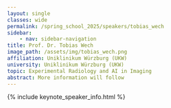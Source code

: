 ```yaml
---
layout: single
classes: wide
permalink: /spring_school_2025/speakers/tobias_wech
sidebar:
    - nav: sidebar-navigation
title: Prof. Dr. Tobias Wech
image_path: /assets/img/tobias_wech.png
affiliation: Uniklinikum Würzburg (UKW)
university: Uniklinikum Würzburg (UKW)
topic: Experimental Radiology and AI in Imaging
abstract: More information will follow
---
```


{% include keynote_speaker_info.html %}